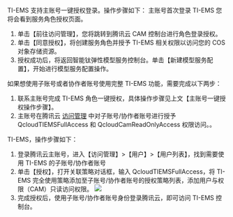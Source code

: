 TI-EMS 支持主账号一键授权登录。操作步骤如下：
主账号首次登录 TI-EMS  您将会看到服务角色授权页面。
1. 单击【前往访问管理】，您将跳转到腾讯云 CAM 控制台进行角色登录授权。
2. 单击【同意授权】，将创建服务角色并授予 TI-EMS 相关权限以访问您的 COS 对象存储资源。
3. 授权成功后，将返回智能钛弹性模型服务控制台。单击【新建模型服务配置】，开始进行模型服务配置操作。

如果想使用子账号或者协作者账号使用完整 TI-EMS 功能，需要完成以下两步：
1. 联系主账号完成 TI-EMS 角色一键授权，具体操作步骤见上文【主账号一键授权操作步骤】。
2. 主账号在腾讯云 [访问管理](https://console.cloud.tencent.com/cam/overview) 中对子账号/协作者账号进行授予 QcloudTIEMSFullAccess 和 QcloudCamReadOnlyAccess 权限访问。。
 
TI-EMS，操作步骤如下：
1. 登录腾讯云主账号，进入【访问管理】>【用户】>【用户列表】，找到需要使用 TI-EMS 的子账号/协作者账号
2. 单击【授权】，打开关联策略对话框，输入 QcloudTIEMSFullAccess，将 TI-EMS 完全使用策略添加至子账号/协作者账号的授权策略列表，添加用户与权限（CAM）只读访问权限。
![](https://main.qcloudimg.com/raw/092b28cf312c32cc47be5741cf586462.png)
3. 完成授权后，使用子账号/协作者账号身份登录腾讯云，即可访问 TI-EMS 控制台。
